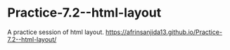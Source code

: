 # Practice-7.2--html-layout
A practice session of html layout.
https://afrinsanjida13.github.io/Practice-7.2--html-layout/
